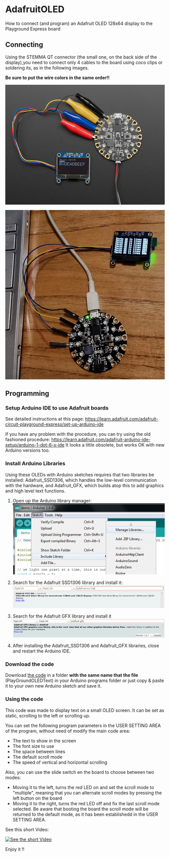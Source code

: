 # AdafruitOLED
How to connect (and program) an Adafruit OLED 128x64 display to the Playground Express board

## Connecting

Using the STEMMA QT connector (the small one, on the back side of the display),you need to connect only 4 cables to the board using coco clips or soldering its, as in the following images.

**Be sure to put the wire colors in the same order!!**

![](/images/938-08.jpg)

![](/images/2023-06-25%20at%2022.49.44.jpeg)

## Programming 

### Setup Arduino IDE to use Adafruit boards

See detailed instructions at this page:
https://learn.adafruit.com/adafruit-circuit-playground-express/set-up-arduino-ide

If you have any problem with the procedure, you can try using the old fashioned procedure: https://learn.adafruit.com/adafruit-arduino-ide-setup/arduino-1-dot-6-x-ide 
It looks a little obsolete, but works OK with new Arduino versions too. 


### Install Arduino Libraries
Using these OLEDs with Arduino sketches requires that two libraries be installed: Adafruit_SSD1306, which handles the low-level communication with the hardware, and Adafruit_GFX, which builds atop this to add graphics and high level text functions.

1. Open up the Arduino library manager:
![](/images/adafruit_products_library_manager_menu.png)

2. Search for the Adafruit SSD1306 library and install it:
![](/images/adafruit_products_ssd1306.png)

3. Search for the Adafruit GFX library and install it
![](/images/adafruit_products_gfx.png)

4. After installing the Adafruit_SSD1306 and Adafruit_GFX libraries, close and restart the Arduino IDE.

### Download the code
Download [the code](/code/PlayGroundOLEDText.ino) in a folder **with the same name that the file** (PlayGroundOLEDText) in your Arduino programs folder or just copy & paste it to your own new Arduino sketch and save it.

### Using the code

This code was made to display text on a small OLED screen. It can be set as static, scrolling to the left or scrolling up.

You can set the following program parameters in the USER SETTING AREA of the program, without need of modify the main code area:

 - The text to show in the screen
 - The font size to use 
 - The space between lines
 - The default scroll mode
 - The speed of vertical and horizontal scrolling

Also, you can use the slide switch en the board to choose between two modes:

  - Moving it to the left, turns the red LED on and set the scroll mode to "multiple", meaning that you can alternate scroll modes by pressing the left button on the board 
- Moving it to the right, turns the red LED off and fix the last scroll mode selected.
Be aware that booting the board the scroll mode will be returned to the default mode, as it has been establishedd in the USER SETTING AREA.

See this short Video: 

[![See the short Video](https://img.youtube.com/vi/RBi8kSpZZxw/0.jpg)](https://youtube.com/shorts/RBi8kSpZZxw)

Enjoy it !!




